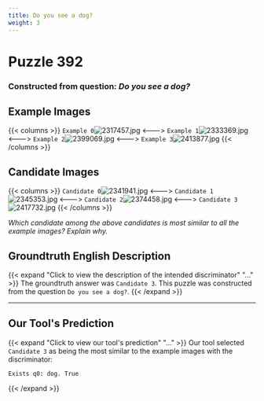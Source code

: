 ```yaml
---
title: Do you see a dog?
weight: 3
---
```


# Puzzle 392
### Constructed from question: _Do you see a dog?_


## Example Images
{{< columns >}}
`Example 0`![2317457.jpg](/gqa_images/2317457.jpg)
<--->
`Example 1`![2333369.jpg](/gqa_images/2333369.jpg)
<--->
`Example 2`![2399069.jpg](/gqa_images/2399069.jpg)
<--->
`Example 3`![2413877.jpg](/gqa_images/2413877.jpg)
{{< /columns >}}

## Candidate Images
{{< columns >}}
`Candidate 0`![2341941.jpg](/gqa_images/2341941.jpg)
<--->
`Candidate 1`![2345353.jpg](/gqa_images/2345353.jpg)
<--->
`Candidate 2`![2374458.jpg](/gqa_images/2374458.jpg)
<--->
`Candidate 3`![2417732.jpg](/gqa_images/2417732.jpg)
{{< /columns >}}

*Which candidate among the above candidates is most similar to all the example images? Explain why.*

## Groundtruth English Description

{{< expand "Click to view the description of the intended discriminator" "..." >}}
The groundtruth answer was `Candidate 3`. This puzzle was constructed from the question `Do you see a dog?`.
{{< /expand >}}

---

## Our Tool's Prediction

{{< expand "Click to view our tool's prediction" "..." >}}
Our tool selected `Candidate 3` as being the most similar to the example images with the discriminator:
```plaintext
Exists q0: dog. True
```
{{< /expand >}}
